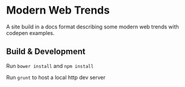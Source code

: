 # Modern Web Trends

A site build in a docs format describing some modern web trends with codepen examples.

## Build & Development ##

Run `bower install` and `npm install`

Run `grunt` to host a local http dev server
